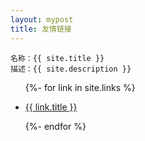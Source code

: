 ```yaml
---
layout: mypost
title: 友情链接
---
```



```
名称：{{ site.title }}
描述：{{ site.description }}
```

<ul>
  {%- for link in site.links %}
  <li>
    <p><a href="{{ link.url }}" title="{{ link.desc }}" target="_blank" >{{ link.title }}</a></p>
  </li>
  {%- endfor %}
</ul>
